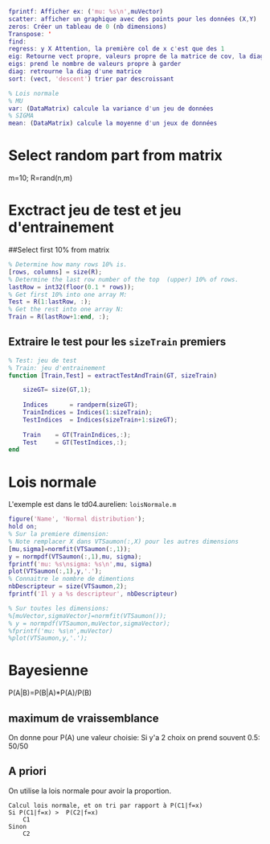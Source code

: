 ```matlab
fprintf: Afficher ex: ('mu: %s\n',muVector)
scatter: afficher un graphique avec des points pour les données (X,Y)
zeros: Créer un tableau de 0 (nb dimensions)
Transpose: '
find: 
regress: y X Attention, la première col de x c'est que des 1
eig: Retourne vect propre, valeurs propre de la matrice de cov, la diag de la cov. Pour acp on ne prend que la valeur propre
eigs: prend le nombre de valeurs propre à garder
diag: retrourne la diag d'une matrice
sort: (vect, 'descent') trier par descroissant

% Lois normale
% MU
var: (DataMatrix) calcule la variance d'un jeu de données
% SIGMA
mean: (DataMatrix) calcule la moyenne d'un jeux de données
```

# Select random part from matrix
m=10;
R=rand(n,m)


# Exctract jeu de test et jeu d'entrainement
##Select first 10% from matrix
```matlab
% Determine how many rows 10% is.
[rows, columns] = size(R);
% Determine the last row number of the top  (upper) 10% of rows.
lastRow = int32(floor(0.1 * rows));
% Get first 10% into one array M:
Test = R(1:lastRow, :);
% Get the rest into one array N:
Train = R(lastRow+1:end, :);
```

## Extraire le test pour les `sizeTrain` premiers
```matlab
% Test: jeu de test
% Train: jeu d'entrainement
function [Train,Test] = extractTestAndTrain(GT, sizeTrain)

    sizeGT= size(GT,1);
    
    Indices      = randperm(sizeGT);
    TrainIndices = Indices(1:sizeTrain);
    TestIndices  = Indices(sizeTrain+1:sizeGT);
        
    Train    = GT(TrainIndices,:);
    Test     = GT(TestIndices,:);
end
```

# Lois normale
L'exemple est dans le td04.aurelien: `loisNormale.m`

```matlab
figure('Name', 'Normal distribution');
hold on;
% Sur la premiere dimension:
% Note remplacer X dans VTSaumon(:,X) pour les autres dimensions
[mu,sigma]=normfit(VTSaumon(:,1));
y = normpdf(VTSaumon(:,1),mu, sigma);
fprintf('mu: %s\nsigma: %s\n',mu, sigma)
plot(VTSaumon(:,1),y,'.');
% Connaitre le nombre de dimentions
nbDescripteur = size(VTSaumon,2);
fprintf('Il y a %s descripteur', nbDescripteur)

% Sur toutes les dimensions:
%[muVector,sigmaVector]=normfit(VTSaumon());
% y = normpdf(VTSaumon,muVector,sigmaVector);
%fprintf('mu: %s\n',muVector)
%plot(VTSaumon,y,'.');
```

# Bayesienne
P(A|B)=P(B|A)*P(A)/P(B)

## maximum de vraissemblance
On donne pour P(A) une valeur choisie:
Si y'a 2 choix on prend souvent 0.5: 50/50

## A priori
On utilise la lois normale pour avoir la proportion.

```
Calcul lois normale, et on tri par rapport à P(C1|f=x)
Si P(C1|f=x) >  P(C2|f=x)
    C1
Sinon
    C2
```
